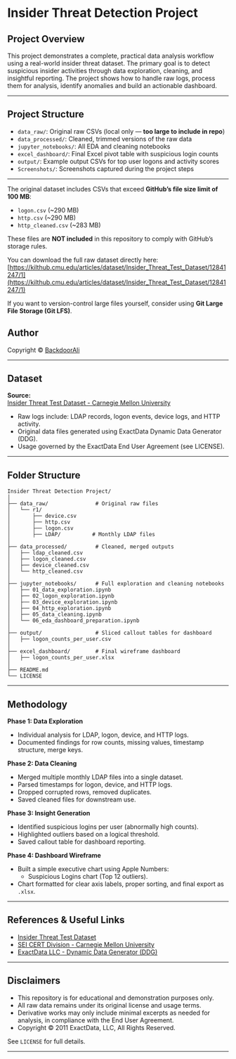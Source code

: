 # Insider Threat Detection Project

## Project Overview

This project demonstrates a complete, practical data analysis workflow using a real-world insider threat dataset. The primary goal is to detect suspicious insider activities through data exploration, cleaning, and insightful reporting. The project shows how to handle raw logs, process them for analysis, identify anomalies and build an actionable dashboard.

---

## Project Structure

- `data_raw/`: Original raw CSVs (local only — **too large to include in repo**)
- `data_processed/`: Cleaned, trimmed versions of the raw data
- `jupyter_notebooks/`: All EDA and cleaning notebooks
- `excel_dashboard/`: Final Excel pivot table with suspicious login counts
- `output/`: Example output CSVs for top user logons and activity scores
- `Screenshots/`: Screenshots captured during the project steps

---


The original dataset includes CSVs that exceed **GitHub’s file size limit of 100 MB**:
- `logon.csv` (~290 MB)
- `http.csv` (~290 MB)
- `http_cleaned.csv` (~283 MB)

These files are **NOT included** in this repository to comply with GitHub’s storage rules.

You can download the full raw dataset directly here:  
[https://kilthub.cmu.edu/articles/dataset/Insider_Threat_Test_Dataset/12841247/1](https://kilthub.cmu.edu/articles/dataset/Insider_Threat_Test_Dataset/12841247/1)

If you want to version-control large files yourself, consider using **Git Large File Storage (Git LFS)**.

## Author

Copyright © [BackdoorAli](https://github.com/BackdoorAli)

---

## Dataset

**Source:**  
[Insider Threat Test Dataset - Carnegie Mellon University](https://kilthub.cmu.edu/articles/dataset/Insider_Threat_Test_Dataset/12841247/1)

- Raw logs include: LDAP records, logon events, device logs, and HTTP activity.
- Original data files generated using ExactData Dynamic Data Generator (DDG).
- Usage governed by the ExactData End User Agreement (see LICENSE).

---

## Folder Structure

```
Insider Threat Detection Project/
│
├── data_raw/               # Original raw files
│   └── r1/
│       ├── device.csv
│       ├── http.csv
│       ├── logon.csv
│       ├── LDAP/          # Monthly LDAP files
│
├── data_processed/         # Cleaned, merged outputs
│   ├── ldap_cleaned.csv
│   ├── logon_cleaned.csv
│   ├── device_cleaned.csv
│   └── http_cleaned.csv
│
├── jupyter_notebooks/      # Full exploration and cleaning notebooks
│   ├── 01_data_exploration.ipynb
│   ├── 02_logon_exploration.ipynb
│   ├── 03_device_exploration.ipynb
│   ├── 04_http_exploration.ipynb
│   ├── 05_data_cleaning.ipynb
│   └── 06_eda_dashboard_preparation.ipynb
│
├── output/                 # Sliced callout tables for dashboard
│   ├── logon_counts_per_user.csv
│
├── excel_dashboard/        # Final wireframe dashboard
│   ├── logon_counts_per_user.xlsx
│
├── README.md
└── LICENSE
```

---

## Methodology

**Phase 1: Data Exploration**
- Individual analysis for LDAP, logon, device, and HTTP logs.
- Documented findings for row counts, missing values, timestamp structure, merge keys.

**Phase 2: Data Cleaning**
- Merged multiple monthly LDAP files into a single dataset.
- Parsed timestamps for logon, device, and HTTP logs.
- Dropped corrupted rows, removed duplicates.
- Saved cleaned files for downstream use.

**Phase 3: Insight Generation**
- Identified suspicious logins per user (abnormally high counts).
- Highlighted outliers based on a logical threshold.
- Saved callout table for dashboard reporting.

**Phase 4: Dashboard Wireframe**
- Built a simple executive chart using Apple Numbers:
  - Suspicious Logins chart (Top 12 outliers).
- Chart formatted for clear axis labels, proper sorting, and final export as `.xlsx`.

---

## References & Useful Links

- [Insider Threat Test Dataset](https://kilthub.cmu.edu/articles/dataset/Insider_Threat_Test_Dataset/12841247/1)
- [SEI CERT Division - Carnegie Mellon University](https://resources.sei.cmu.edu/library/asset-view.cfm?assetid=541644)
- [ExactData LLC - Dynamic Data Generator (DDG)](http://www.exactdata.net/)


---

## Disclaimers

- This repository is for educational and demonstration purposes only.
- All raw data remains under its original license and usage terms.
- Derivative works may only include minimal excerpts as needed for analysis, in compliance with the End User Agreement.
- Copyright © 2011 ExactData, LLC, All Rights Reserved.

See `LICENSE` for full details.

---

